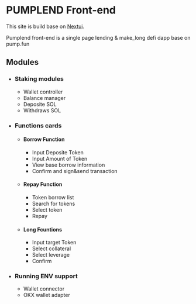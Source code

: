 # PUMPLEND Front-end

This site is build base on [Nextui](https://nextui.org/).

Pumplend front-end is a single page lending & make_long defi dapp base on pump.fun

## Modules

- ### Staking modules

  - Wallet controller
  - Balance manager
  - Deposite SOL
  - Withdraws SOL

- ### Functions cards

  - #### Borrow Function

    - Input Deposite Token
    - Input Amount of Token
    - View base borrow information
    - Confirm and sign&send transaction

  - #### Repay Function

    - Token borrow list
    - Search for tokens
    - Select token
    - Repay

  - #### Long Fcuntions
    - Input target Token
    - Select collateral
    - Select leverage
    - Confirm

- ### Running ENV support

  - Wallet connector
  - OKX wallet adapter
